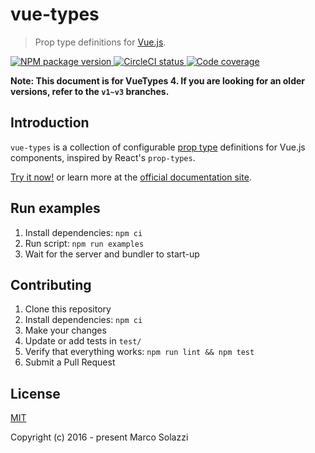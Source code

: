 # vue-types

> Prop type definitions for [Vue.js](http://vuejs.org).

<p id="badges">
  <a href="https://www.npmjs.com/package/vue-types" target="_blank">
    <img alt="NPM package version" src="https://img.shields.io/npm/v/vue-types" />
  </a>
  <a href="https://circleci.com/gh/dwightjack/vue-types" target="_blank">
    <img alt="CircleCI status" src="https://circleci.com/gh/dwightjack/vue-types.svg?style=shield" />
  </a>
<a href="https://www.npmjs.com/package/vue-types" target="_blank">
    <img alt="Code coverage" src="https://img.shields.io/codeclimate/dwightjack/vue-types" />
  </a>

</p>

**Note: This document is for VueTypes 4. If you are looking for an older versions, refer to the `v1~v3` branches.**

## Introduction

`vue-types` is a collection of configurable [prop type](http://vuejs.org/guide/components.html#Props) definitions for Vue.js components, inspired by React's `prop-types`.

[Try it now!](https://codesandbox.io/s/vue-types-4-demo-rbrdh) or learn more at the [official documentation site](https://dwightjack.github.io/vue-types/).

## Run examples

1. Install dependencies: `npm ci`
1. Run script: `npm run examples`
1. Wait for the server and bundler to start-up

## Contributing

1. Clone this repository
1. Install dependencies: `npm ci`
1. Make your changes
1. Update or add tests in `test/`
1. Verify that everything works: `npm run lint && npm test`
1. Submit a Pull Request

## License

[MIT](http://opensource.org/licenses/MIT)

Copyright (c) 2016 - present Marco Solazzi
